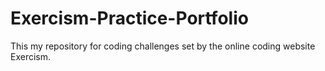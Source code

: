 # Exercism-Practice-Portfolio
This my repository for coding challenges set by the online coding website Exercism.
